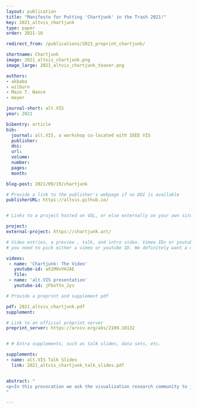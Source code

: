 ```yaml
---
layout: publication
title: "Manifesto for Putting 'Chartjunk' in the Trash 2021!"
key: 2021_altvis_chartjunk
type: paper
order: 2021-10

redirect_from: /publications/2021_preprint_chartjunk/

shortname: Chartjunk
image: 2021_altvis_chartjunk.png
image_large: 2021_altvis_chartjunk_teaser.png

authors:
- akbaba
- wilburn
- Main T. Nance
- meyer

journal-short: alt.VIS
year: 2021

bibentry: article
bib:
  journal: alt.VIS, a workshop co-located with IEEE VIS
  publisher: 
  doi: 
  url: 
  volume: 
  number:
  pages:
  month:

blog-post: 2021/09/19/chartjunk

# Provide a link to the publisher's webpage if no DOI is available
publisherURL: https://altvis.github.io/


# Links to a project hosted on VDL, or else externally on your own site

project:
external-project: https://chartjunk.art/

# Video entries, a preview , talk, and intro video. Vimeo IDs or youtube IDs are supported
# you need to pick either a vimeo or youtube ID. We definitely want a downloadable video too.

videos:
 - name: 'Chartjunk: The Video'
   youtube-id: wX1M9vVHJAE
   file:
 - name: 'alt.VIS presentation'
   youtube-id: jFbsYto_2ys

# Provide a preprint and supplement pdf

pdf: 2021_altvis_chartjunk.pdf
supplement: 

# Link to an official preprint server
preprint_server: https://arxiv.org/abs/2109.10132


# # Extra supplements, such as talk slides, data sets, etc.

supplements:
- name: alt.VIS Talk Slides
  link: 2021_altvis_chartjunk_talk_slides.pdf


abstract: "
<p>In this provocation we ask the visualization research community to join us in removing chartjunk from our research lexicon. We present an etymology of chartjunk, framing its provocative origins as misaligned, and harmful, to the ways the term is currently used by visualization researchers. We call on the community to dissolve chartjunk from the ways we talk about, write about, and think about the graphical devices we design and study. As a step towards this goal we contribute a performance of maintenance through a trio of acts: editing the Wikipedia page on chartjunk, cutting out chartjunk from IEEE papers, and scanning and posting a repository of the pages with chartjunk removed to invite the community to re-imagine how we describe visualizations. This contribution blurs the boundaries between research, activism, and maintenance art, and is intended to inspire the community to join us in taking out the trash.</p>
"

---
```

